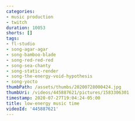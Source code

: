 ```yaml
---
categories:
- music production
- twitch
duration: 10053
shorts: []
tags:
- fl-studio
- song-agar-agar
- song-bamboo-blade
- song-red-red-red
- song-sea-chanty
- song-static-render
- song-the-energy-void-hypothesis
- song-yocto
thumbPath: /assets/thumbs/20200728000424.jpg
thumbUri: /videos/445887621/pictures/1583306301
timestamp: 2020-07-27T19:04:24-05:00
title: low-energy music time
videoId: '445887621'
---
```

